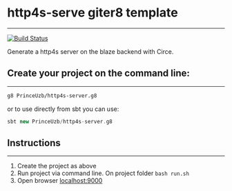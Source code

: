# http4s-serve giter8 template

-------------
[![Build Status](https://app.travis-ci.com/Prince951-17/http4s-server.g8.svg?branch=master)](https://app.travis-ci.com/Prince951-17/http4s-server.g8)

Generate a http4s server on the blaze backend with Circe.

## Create your project on the command line:

--------------
 ```bash 
g8 PrinceUzb/http4s-server.g8
```

or to use directly from sbt you can use:
 ```sbt 
sbt new PrinceUzb/http4s-server.g8
```
## Instructions

---------------
1. Create the project as above
2. Run project via command line. On project folder `bash run.sh`
3. Open browser [localhost:9000](http://localhost:9000/)